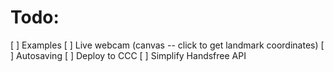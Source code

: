 # Todo:

[ ] Examples
[ ] Live webcam (canvas -- click to get landmark coordinates)
[ ] Autosaving
[ ] Deploy to CCC
[ ] Simplify Handsfree API
